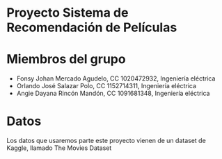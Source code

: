 # Proyecto Sistema de Recomendación de Películas

# Miembros del grupo

- Fonsy Johan Mercado Agudelo, CC 1020472932, Ingeniería eléctrica
- Orlando José Salazar Polo, CC 1152714311, Ingeniería eléctrica
- Angie Dayana Rincón Mandón, CC 1091681348, Ingeniería eléctrica

# Datos

Los datos que usaremos parte este proyecto vienen de un dataset de Kaggle, llamado The Movies Dataset
